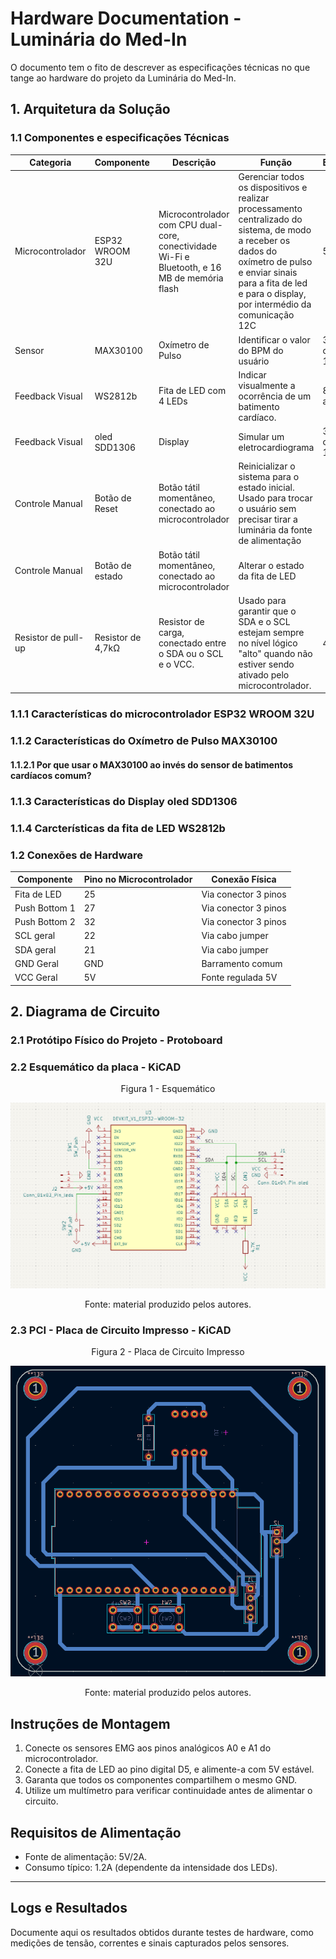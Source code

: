 # Hardware Documentation - Luminária do Med-In
O documento tem o fito de descrever as especificações técnicas no que tange ao hardware do projeto da Luminária do Med-In. 

## 1. Arquitetura da Solução

### 1.1 Componentes e especificações Técnicas
| Categoria | Componente | Descrição | Função | Especificações | 
|-----------|------------|-----------|--------|---------------------- |
| Microcontrolador | ESP32 WROOM 32U | Microcontrolador com CPU dual-core, conectividade Wi-Fi e Bluetooth, e 16 MB de memória flash | Gerenciar todos os dispositivos e realizar processamento centralizado do sistema, de modo a receber os dados do oxímetro de pulso e enviar sinais para a fita de led e para o display, por intermédio da comunicação 12C | 5V | 
| Sensor | MAX30100 | Oxímetro de Pulso | Identificar o valor do BPM do usuário | 3.3V, comunicação 12C | 
| Feedback Visual | WS2812b | Fita de LED com 4 LEDs | Indicar visualmente a ocorrência de um batimento cardíaco. | 84 LEDs, alimentação 5V | 
| Feedback Visual | oled SDD1306 | Display | Simular um eletrocardiograma | 3.3V, comunicação 12C | 
| Controle Manual | Botão de Reset | Botão tátil momentâneo, conectado ao microcontrolador | Reinicializar o sistema para o estado inicial. Usado para trocar o usuário sem precisar tirar a luminária da fonte de alimentação |  | 
| Controle Manual | Botão de estado | Botão tátil momentâneo, conectado ao microcontrolador | Alterar o estado da fita de LED |  | 
| Resistor de pull-up | Resistor de 4,7kΩ | Resistor de carga, conectado entre o SDA ou o SCL e o VCC.  | Usado para garantir que o SDA e o SCL estejam sempre no nível lógico "alto" quando não estiver sendo ativado pelo microcontrolador. | 4,7kΩ| 

### 1.1.1 Características do microcontrolador ESP32 WROOM 32U

### 1.1.2 Características do Oxímetro de Pulso MAX30100

#### 1.1.2.1 Por que usar o MAX30100 ao invés do sensor de batimentos cardíacos comum?

### 1.1.3 Características do Display oled SDD1306

### 1.1.4 Carcterísticas da fita de LED WS2812b 

### 1.2 Conexões de Hardware

| Componente  | Pino no Microcontrolador | Conexão Física        |
|-------------|--------------------------|-----------------------|
| Fita de LED      | 25                  | Via conector 3 pinos  |
| Push Bottom 1    | 27                  | Via conector 3 pinos  |
| Push Bottom 2    | 32                  | Via conector 3 pinos  |
| SCL geral        | 22                  | Via cabo jumper       |
| SDA geral        | 21                  | Via cabo jumper       |
| GND Geral        | GND                 | Barramento comum      |
| VCC Geral        | 5V                  | Fonte regulada 5V     |

## 2. Diagrama de Circuito

### 2.1 Protótipo Físico do Projeto - Protoboard

### 2.2 Esquemático da placa - KiCAD

<p align = "center">Figura 1 - Esquemático </p>
<div align = "center">
  <img src = "/assets/esquematico.png">
</div>
<p align = "center"> Fonte: material produzido pelos autores.</p>

### 2.3 PCI - Placa de Circuito Impresso - KiCAD

<p align = "center">Figura 2 - Placa de Circuito Impresso </p>
<div align = "center">
  <img src = "/assets/pci.png">
</div>
<p align = "center"> Fonte: material produzido pelos autores.</p>

## Instruções de Montagem

1. Conecte os sensores EMG aos pinos analógicos A0 e A1 do microcontrolador.
2. Conecte a fita de LED ao pino digital D5, e alimente-a com 5V estável.
3. Garanta que todos os componentes compartilhem o mesmo GND.
4. Utilize um multímetro para verificar continuidade antes de alimentar o circuito.


## Requisitos de Alimentação

- Fonte de alimentação: 5V/2A.
- Consumo típico: 1.2A (dependente da intensidade dos LEDs).

---

## Logs e Resultados

Documente aqui os resultados obtidos durante testes de hardware, como medições de tensão, correntes e sinais capturados pelos sensores.
